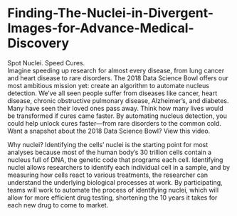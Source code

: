 # Finding-The-Nuclei-in-Divergent-Images-for-Advance-Medical-Discovery
Spot Nuclei. Speed Cures.  
Imagine speeding up research for almost every disease, from lung cancer and heart disease to rare disorders. The 2018 Data Science Bowl offers our most ambitious mission yet: create an algorithm to automate nucleus detection.  We’ve all seen people suffer from diseases like cancer, heart disease, chronic obstructive pulmonary disease, Alzheimer’s, and diabetes. Many have seen their loved ones pass away. Think how many lives would be transformed if cures came faster.  By automating nucleus detection, you could help unlock cures faster—from rare disorders to the common cold. Want a snapshot about the 2018 Data Science Bowl? View this video. 

Why nuclei?  Identifying the cells’ nuclei is the starting point for most analyses because most of the human body’s 30 trillion cells contain a nucleus full of DNA, the genetic code that programs each cell. Identifying nuclei allows researchers to identify each individual cell in a sample, and by measuring how cells react to various treatments, the researcher can understand the underlying biological processes at work.  By participating, teams will work to automate the process of identifying nuclei, which will allow for more efficient drug testing, shortening the 10 years it takes for each new drug to come to market.
